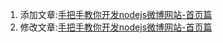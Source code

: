 1. 添加文章:[手把手教你开发nodejs微博网站-首页篇](http://phping1.github.io/2017/01/09/nodeJsBlog-index/)
2. 修改文章:[手把手教你开发nodejs微博网站-首页篇](http://phping1.github.io/2017/01/09/nodeJsBlog-index/)
